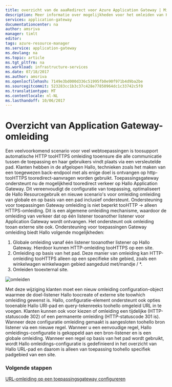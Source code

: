 ```yaml
---
title: overzicht van de aaaRedirect voor Azure Application Gateway | Microsoft Docs
description: Meer informatie over mogelijkheden voor het omleiden van Hallo in Azure Application Gateway
services: application-gateway
documentationcenter: na
author: amsriva
manager: timlt
editor: 
tags: azure-resource-manager
ms.service: application-gateway
ms.devlang: na
ms.topic: article
ms.tgt_pltfrm: na
ms.workload: infrastructure-services
ms.date: 07/18/2017
ms.author: amsriva
ms.openlocfilehash: 7149e3bd000d336c51995fb0e90f971b4d9ba2be
ms.sourcegitcommit: 523283cc1b3c37c428e77850964dc1c33742c5f0
ms.translationtype: MT
ms.contentlocale: nl-NL
ms.lasthandoff: 10/06/2017
---
```

# <a name="application-gateway-redirect-overview"></a>Overzicht van Application Gateway-omleiding

Een veelvoorkomend scenario voor veel webtoepassingen is toosupport automatische HTTP tooHTTPS omleiding tooensure die alle communicatie tussen de toepassing en haar gebruikers vindt plaats via een versleutelde pad. Klanten hebben in de afgelopen Hallo, technieken zoals het maken van een toegewezen back-endpool met als enige doel is ontvangen op http-tooHTTPS tooredirect-aanvragen worden gebruikt.  Toepassingsgateway ondersteunt nu de mogelijkheid tooredirect verkeer op Hallo Application Gateway. Dit vereenvoudigt de configuratie van toepassing, optimaliseert de Hallo Resourcegebruik en nieuwe scenario's voor omleiding omleiding van globale en op basis van een pad inclusief ondersteunt. Ondersteuning voor toepassingen Gateway omleiding is niet beperkt tooHTTP -> alleen HTTPS-omleiding. Dit is een algemene omleiding mechanisme, waardoor de omleiding van verkeer dat op één listener tooanother listener voor Application Gateway wordt ontvangen. Het ondersteunt ook omleiding tooan externe site ook. Ondersteuning voor toepassingen Gateway omleiding biedt Hallo volgende mogelijkheden:

1. Globale omleiding vanaf één listener tooanother listener op Hallo Gateway. Hierdoor kunnen HTTP-omleiding tooHTTPS op een site.
2. Omleiding op basis van het pad. Deze manier van omleiding kan HTTP-omleiding tooHTTPS alleen op een specifieke site gebied, zoals een winkelwagen winkelwagen gebied aangeduid met/mandje / *.
3. Omleiden tooexternal site.

![omleiden](./media/application-gateway-redirect-overview/redirect.png)

Met deze wijziging klanten moet een nieuw omleiding configuration-object waarmee de doel-listener Hallo toocreate of externe site toowhich omleiding gewenst is. Hallo, configuratie-element ondersteunt ook opties tooenable Hallo URI-pad en query-tekenreeks toohello omgeleid URL in te voegen. Klanten kunnen ook voor kiezen of omleiding een tijdelijke (HTTP-statuscode 302) of een permanente omleiding (HTTP-statuscode 301 is). Wanneer deze configuratie omleiding gemaakt is aangesloten toohello bron listener via een nieuwe regel. Wanneer u een eenvoudige regel, Hallo omleidings-configuratie is gekoppeld aan een bron-listener en is een globale omleiding. Wanneer een regel op basis van het pad wordt gebruikt, wordt Hallo omleidings-configuratie is gedefinieerd in het overzicht van Hallo URL-pad en daarom is alleen van toepassing toohello specifiek padgebied van een site.

### <a name="next-steps"></a>Volgende stappen

[URL-omleiding op een toepassingsgateway configureren](application-gateway-configure-redirect-powershell.md)
